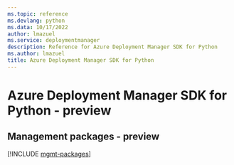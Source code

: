 ```yaml
---
ms.topic: reference
ms.devlang: python
ms.data: 10/17/2022
author: lmazuel
ms.service: deploymentmanager
description: Reference for Azure Deployment Manager SDK for Python
ms.author: lmazuel
title: Azure Deployment Manager SDK for Python
---
```

# Azure Deployment Manager SDK for Python - preview

## Management packages - preview
[!INCLUDE [mgmt-packages](deployment-manager-mgmt-index.md)]
